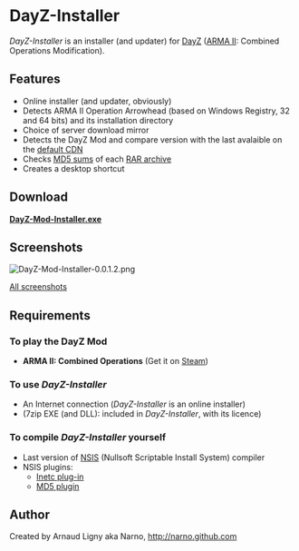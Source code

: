 DayZ-Installer
==============

_DayZ-Installer_ is an installer (and updater) for [DayZ](http://dayzmod.com "DayZ official website") ([ARMA II](http://www.arma2.com "ARMA II official website"): Combined Operations Modification).

Features
-----------------------------
* Online installer (and updater, obviously)
* Detects ARMA II Operation Arrowhead (based on Windows Registry, 32 and 64 bits) and its installation directory
* Choice of server download mirror
* Detects the DayZ Mod and compare version with the last avalaible on the [default CDN](http://cdn.armafiles.info)
* Checks [MD5 sums](http://en.wikipedia.org/wiki/Md5sum) of each [RAR archive](http://cdn.armafiles.info/md5checksums.txt)
* Creates a desktop shortcut

Download
-----------------------------

**[DayZ-Mod-Installer.exe](http://goo.gl/Sv23d)**

Screenshots
-----------------------------

![DayZ-Mod-Installer-0.0.1.2.png](http://goo.gl/5O0z1 "DayZ-Mod-Installer-0.0.1.2.png")

[All screenshots](http://goo.gl/Ru3IT)

Requirements
-----------------------------

### To play the DayZ Mod ###
* **ARMA II: Combined Operations** (Get it on [Steam](http://store.steampowered.com/sub/4639/))

### To use _DayZ-Installer_ ###
* An Internet connection (_DayZ-Installer_ is an online installer)
* (7zip EXE (and DLL): included in _DayZ-Installer_, with its licence)

### To compile _DayZ-Installer_ yourself ###
* Last version of [NSIS](http://nsis.sourceforge.net) (Nullsoft Scriptable Install System) compiler
* NSIS plugins:
  * [Inetc plug-in](http://nsis.sourceforge.net/Inetc_plug-in)
  * [MD5 plugin](http://nsis.sourceforge.net/MD5_plugin)

Author
-----------------------------

Created by Arnaud Ligny aka Narno, http://narno.github.com
